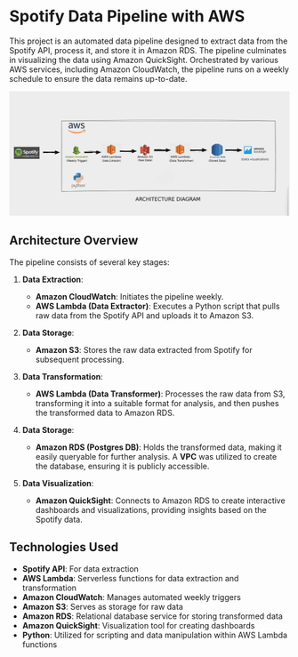 # Spotify Data Pipeline with AWS

This project is an automated data pipeline designed to extract data from the Spotify API, process it, and store it in Amazon RDS. The pipeline culminates in visualizing the data using Amazon QuickSight. Orchestrated by various AWS services, including Amazon CloudWatch, the pipeline runs on a weekly schedule to ensure the data remains up-to-date.

![Architecture Diagram](imgs/ArchitectureDiagram.jpg)

## Architecture Overview

The pipeline consists of several key stages:

1. **Data Extraction**:
   - **Amazon CloudWatch**: Initiates the pipeline weekly.
   - **AWS Lambda (Data Extractor)**: Executes a Python script that pulls raw data from the Spotify API and uploads it to Amazon S3.

2. **Data Storage**:
   - **Amazon S3**: Stores the raw data extracted from Spotify for subsequent processing.

3. **Data Transformation**:
   - **AWS Lambda (Data Transformer)**: Processes the raw data from S3, transforming it into a suitable format for analysis, and then pushes the transformed data to Amazon RDS.

4. **Data Storage**:
   - **Amazon RDS (Postgres DB)**: Holds the transformed data, making it easily queryable for further analysis. A **VPC** was utilized to create the database, ensuring it is publicly accessible.

5. **Data Visualization**:
   - **Amazon QuickSight**: Connects to Amazon RDS to create interactive dashboards and visualizations, providing insights based on the Spotify data.

## Technologies Used

- **Spotify API**: For data extraction
- **AWS Lambda**: Serverless functions for data extraction and transformation
- **Amazon CloudWatch**: Manages automated weekly triggers
- **Amazon S3**: Serves as storage for raw data
- **Amazon RDS**: Relational database service for storing transformed data
- **Amazon QuickSight**: Visualization tool for creating dashboards
- **Python**: Utilized for scripting and data manipulation within AWS Lambda functions
